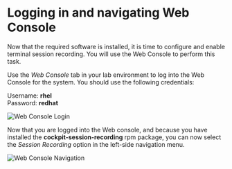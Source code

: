 # Logging in and navigating Web Console 

Now that the required software is installed, it is time to configure and
enable terminal session recording.  You will use the Web Console to perform
this task.

Use the *Web Console* tab in your lab environment to log into the Web
Console for the system.  You should use the following credentials:

Username: __rhel__  
Password: __redhat__  

![Web Console Login](/smcbrien/scenarios/session-recording-tlog/assets/Web-console-login.png)

Now that you are logged into the Web console, and because you have installed
the __cockpit-session-recording__ rpm package, you can now select the
*Session Recording* option in the left-side navigation menu.

![Web Console Navigation](/smcbrien/scenarios/session-recording-tlog/assets/session-recording-option.png)


